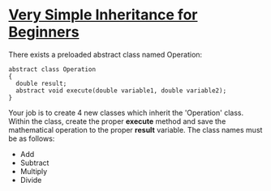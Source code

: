# [Very Simple Inheritance for Beginners](https://www.codewars.com/kata/very-simple-inheritance-for-beginners "https://www.codewars.com/kata/585d7447f2d8dd59ad000197")

There exists a preloaded abstract class named Operation:

```
abstract class Operation
{
  double result;
  abstract void execute(double variable1, double variable2);
}
```

Your job is to create 4 new classes which inherit the 'Operation' class. Within the class, create the proper **execute** method and save the mathematical operation to the proper **result** variable. The class names must be as follows:

* Add
* Subtract
* Multiply
* Divide